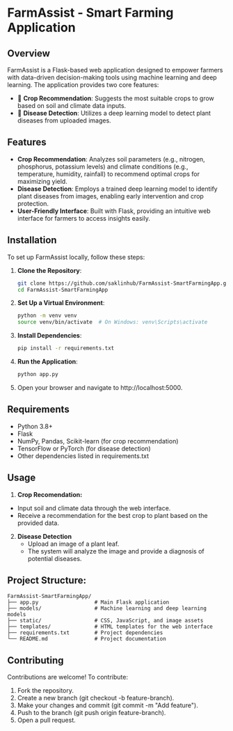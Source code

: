 # FarmAssist - Smart Farming Application

## Overview
FarmAssist is a Flask-based web application designed to empower farmers with data-driven decision-making tools using machine learning and deep learning. The application provides two core features:

- 🌾 **Crop Recommendation**: Suggests the most suitable crops to grow based on soil and climate data inputs.
- 🧪 **Disease Detection**: Utilizes a deep learning model to detect plant diseases from uploaded images.

## Features
- **Crop Recommendation**: Analyzes soil parameters (e.g., nitrogen, phosphorus, potassium levels) and climate conditions (e.g., temperature, humidity, rainfall) to recommend optimal crops for maximizing yield.
- **Disease Detection**: Employs a trained deep learning model to identify plant diseases from images, enabling early intervention and crop protection.
- **User-Friendly Interface**: Built with Flask, providing an intuitive web interface for farmers to access insights easily.

## Installation
To set up FarmAssist locally, follow these steps:

1. **Clone the Repository**:
   ```bash
   git clone https://github.com/saklinhub/FarmAssist-SmartFarmingApp.git
   cd FarmAssist-SmartFarmingApp

2. **Set Up a Virtual Environment**:
   ```bash
   python -m venv venv
   source venv/bin/activate  # On Windows: venv\Scripts\activate

3. **Install Dependencies**:
   ```bash
   pip install -r requirements.txt  

4. **Run the Application**:
   ```bash
   python app.py

5. Open your browser and navigate to http://localhost:5000.

## Requirements
- Python 3.8+
- Flask
- NumPy, Pandas, Scikit-learn (for crop recommendation)
- TensorFlow or PyTorch (for disease detection)
- Other dependencies listed in requirements.txt

## Usage
1. **Crop Recomendation:**
  - Input soil and climate data through the web interface.
  - Receive a recommendation for the best crop to plant based on the provided data.

2. **Disease Detection**
   - Upload an image of a plant leaf.
   - The system will analyze the image and provide a diagnosis of potential diseases.
  
## Project Structure: 
```text
FarmAssist-SmartFarmingApp/
├── app.py                  # Main Flask application
├── models/                 # Machine learning and deep learning models
├── static/                 # CSS, JavaScript, and image assets
├── templates/              # HTML templates for the web interface
├── requirements.txt        # Project dependencies
└── README.md               # Project documentation
```

## Contributing
Contributions are welcome! To contribute:

1. Fork the repository.
2. Create a new branch (git checkout -b feature-branch).
3. Make your changes and commit (git commit -m "Add feature").
4. Push to the branch (git push origin feature-branch).
5. Open a pull request.



   


   
